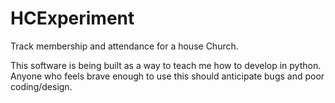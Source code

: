 # HCExperiment
Track membership and attendance for a house Church. 

This software is being built as a way to teach me how to develop in python. Anyone who feels brave enough to use this should anticipate bugs and poor coding/design.
